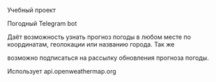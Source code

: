 Учебный проект

Погодный Telegram bot

Даёт возможность узнать прогноз погоды в любом месте по координатам, геолокации или названию города. Так же

возможно подписаться на рассылку обновления прогноза погоды.

Использует api.openweathermap.org
